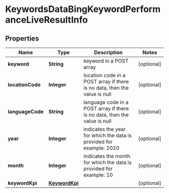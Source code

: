 

# KeywordsDataBingKeywordPerformanceLiveResultInfo


## Properties

| Name | Type | Description | Notes |
|------------ | ------------- | ------------- | -------------|
|**keyword** | **String** | keyword in a POST array |  [optional] |
|**locationCode** | **Integer** | location code in a POST array if there is no data, then the value is null |  [optional] |
|**languageCode** | **String** | language code in a POST array if there is no data, then the value is null |  [optional] |
|**year** | **Integer** | indicates the year for which the data is provided for example: 2020 |  [optional] |
|**month** | **Integer** | indicates the month for which the data is provided for example: 10 |  [optional] |
|**keywordKpi** | [**KeywordKpi**](KeywordKpi.md) |  |  [optional] |



